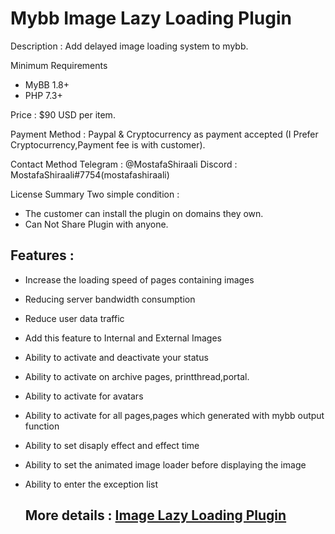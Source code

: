 # Mybb Image Lazy Loading Plugin

Description : Add delayed image loading system to mybb.

Minimum Requirements
   * MyBB 1.8+
   * PHP 7.3+
 

Price : $90 USD per item.

Payment Method : Paypal  & Cryptocurrency as payment accepted (I Prefer Cryptocurrency,Payment fee is with customer).

Contact Method
Telegram : @MostafaShiraali
Discord : MostafaShiraali#7754(mostafashiraali)

License Summary
Two simple condition :
- The customer can install the plugin on domains they own.
- Can Not Share Plugin with anyone.

## Features :

* Increase the loading speed of pages containing images
* Reducing server bandwidth consumption
* Reduce user data traffic
* Add this feature to Internal and External Images
* Ability to activate and deactivate your status 
* Ability to activate on archive pages, printthread,portal.
* Ability to activate for avatars
* Ability to activate for all pages,pages which generated with mybb output function
* Ability to set disaply effect and effect time
* Ability to set the animated image loader before displaying the image
* Ability to enter the exception list
  
   ## More details : [Image Lazy Loading Plugin](https://community.mybb.com/thread-242717.html)
